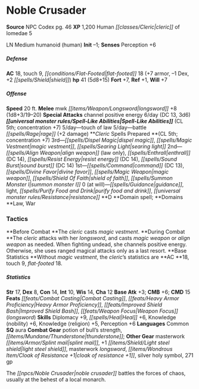 ﻿---
cssclass: [monsters]
title1: Noble Crusader
title2: Noble Crusader
CR: 4
sources:
- name: NPC Codex
  page: 46
  link: http://paizo.com/products/btpy8v3a?Pathfinder-Roleplaying-Game-NPC-Codex
XP: 1200
race: Human
classes:
- cleric of Iomedae 5
alignment: LN
size: Medium
type: humanoid
subtypes:
- human
initiative:
  bonus: -1
AC:
  AC: 18
  touch: 9
  flat_footed: 18
  components:
    armor: 7
    dex: -1
    shield: 2
HP:
  HP: 41
  long: 5d8+15
saves:
  fort: 7
  ref: 1
  will: 7
speeds:
  base: 20
attacks:
  melee:
  - - text: mwk longsword +8 (1d8+3/19-20)
      entries:
      - - damage: 1d8+3
          crit_range: 19-20
      attack: mwk longsword
      bonus:
      - 8
  special:
  - channel positive energy 6/day (DC 13, 3d6)
spell_like_abilities:
  entries:
  - name: touch of law
    source: default
    freq: 5/day
  - name: battle rage
    source: default
    freq: 5/day
    other: +2 damage
  sources:
  - name: default
    CL: 5
    concentration: 7
spells:
  entries:
  - name: dispel magic
    source: Cleric
    level: 3
  - is_domain_spell: true
    name: magic vestment
    source: Cleric
    level: 3
  - name: searing light
    source: Cleric
    level: 3
  - is_domain_spell: true
    name: align weapon
    source: Cleric
    level: 2
    other: law only
  - name: enthrall
    source: Cleric
    level: 2
    DC: 14
  - name: resist energy
    source: Cleric
    level: 2
    DC: 14
  - name: sound burst
    source: Cleric
    level: 2
    DC: 14
  - name: command
    source: Cleric
    level: 1
    DC: 13
  - name: divine favor
    source: Cleric
    level: 1
  - is_domain_spell: true
    name: magic weapon
    source: Cleric
    level: 1
  - name: shield of faith
    source: Cleric
    level: 1
  - name: summon monster I
    source: Cleric
    level: 1
  - name: guidance
    source: Cleric
    level: 0
  - name: light
    source: Cleric
    level: 0
  - name: purify food and drink
    source: Cleric
    level: 0
  - name: resistance
    source: Cleric
    level: 0
  sources:
  - name: Cleric
    type: prepared
    CL: 5
    concentration: 7
    slots:
      0: at-will
    domains:
    - law
    - war
tactics:
  Before Combat: The cleric casts magic vestment.
  During Combat: The cleric attacks with her longsword, and casts magic weapon or
    align weapon as needed. When fighting undead, she channels positive energy. Otherwise,
    she uses ranged magical attacks only as a last resort.
  Base Statistics: Without magic vestment, the cleric's statistics are AC 18, touch
    9, flat-footed 18.
ability_scores:
  STR: 17
  DEX: 8
  CON: 14
  INT: 10
  WIS: 14
  CHA: 12
BAB: 3
CMB: 6
CMD: 15
feats:
- name: Combat Casting
- name: Heavy Armor Proficiency
- name: Improved Shield Bash
- name: Weapon Focus (longsword)
skills:
  Diplomacy: 9
  Heal: 6
  Knowledge (nobility): 6
  Knowledge (religion): 5
  Perception: 6
languages:
- Common
special_qualities:
- aura
gear:
  combat:
  - potion of bull's strength
  - thunderstone
  other:
  - masterwork splint mail
  - +1 light steel shield
  - masterwork longsword
  - cloak of resistance +1
  - silver holy symbol
  - 271 gp
desc_long: The noble crusader battles the forces of chaos, usually at the behest of
  a local monarch.

---

# Noble Crusader

**Source** NPC Codex pg. 46
**XP** 1,200
Human _[[classes/Cleric|cleric]]_ of Iomedae 5

LN Medium humanoid (human)
**Init** –1; **Senses** Perception +6

##### Defense

**AC** 18, touch 9, _[[conditions/Flat-Footed|flat-footed]]_ 18 (+7 armor, –1 Dex, +2 _[[spells/Shield|shield]]_)
**hp** 41 (5d8+15)
**Fort** +7, **Ref** +1, **Will** +7

##### Offense
**Speed** 20 ft.
**Melee** mwk _[[items/Weapon/Longsword|longsword]]_ +8 (1d8+3/19–20)
**Special Attacks** channel positive energy 6/day (DC 13, 3d6)
**_[[universal monster rules/Spell-Like Abilities|Spell-Like Abilities]]_** (CL 5th; concentration +7)
5/day—touch of law
5/day—battle _[[spells/Rage|rage]]_ (+2 damage)
**_Cleric_ Spells Prepared **(CL 5th; concentration +7)
3rd—_[[spells/Dispel Magic|dispel magic]]_, _[[spells/Magic Vestment|magic vestment]]_, _[[spells/Searing Light|searing light]]_
2nd—_[[spells/Align Weapon|align weapon]]_ (law only), _[[spells/Enthrall|enthrall]]_ (DC 14), _[[spells/Resist Energy|resist energy]]_ (DC 14), _[[spells/Sound Burst|sound burst]]_ (DC 14)
1st—_[[spells/Command|command]]_ (DC 13), _[[spells/Divine Favor|divine favor]]_, _[[spells/Magic Weapon|magic weapon]]_, _[[spells/Shield Of Faith|shield of faith]]_, _[[spells/Summon Monster I|summon monster I]]_
0 (at will)—_[[spells/Guidance|guidance]]_, light, _[[spells/Purify Food and Drink|purify food and drink]]_, _[[universal monster rules/Resistance|resistance]]_
**D **Domain spell; **Domains **Law, War

### Tactics

**Before Combat **The _cleric_ casts _magic vestment_.
**During Combat **The _cleric_ attacks with her _longsword_, and casts _magic weapon_ or _align weapon_ as needed. When fighting undead, she channels positive energy. Otherwise, she uses ranged magical attacks only as a last resort.
**Base Statistics **Without _magic vestment_, the _cleric_’s statistics are **AC **18, touch 9, _flat-footed_ 18.

##### Statistics
**Str** 17, **Dex** 8, **Con** 14, **Int** 10, **Wis** 14, **Cha** 12
**Base Atk** +3; **CMB** +6; **CMD** 15
**Feats** _[[feats/Combat Casting|Combat Casting]]_, _[[feats/Heavy Armor Proficiency|Heavy Armor Proficiency]]_, _[[feats/Improved _Shield_ Bash|Improved _Shield_ Bash]]_, _[[feats/Weapon Focus|Weapon Focus]]_ (_longsword_)
**Skills** Diplomacy +9, _[[spells/Heal|Heal]]_ +6, Knowledge (nobility) +6, Knowledge (religion) +5, Perception +6
**Languages** Common
**SQ** aura
**Combat Gear** potion of bull’s strength, _[[items/Mundane/Thunderstone|thunderstone]]_; **Other Gear** masterwork _[[items/Armor/Splint mail|splint mail]]_, +1 _[[items/Shield/Light steel shield|light steel shield]]_, masterwork _longsword_, _[[items/Wondrous Item/Cloak of _Resistance_ +1|cloak of _resistance_ +1]]_, silver holy symbol, 271 gp

The _[[npcs/Noble Crusader|noble crusader]]_ battles the forces of chaos, usually at the behest of a local monarch.
